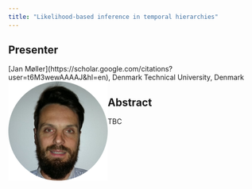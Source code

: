 ```yaml
---
title: "Likelihood-based inference in temporal hierarchies"
---
```


## Presenter

<div class = "figure">
[Jan Møller](https://scholar.google.com/citations?user=t6M3wewAAAAJ&hl=en), Denmark Technical University, Denmark
<img src="img/moeller.png" style="float:left;width=200px;height=200px">
</div>

## Abstract

TBC
